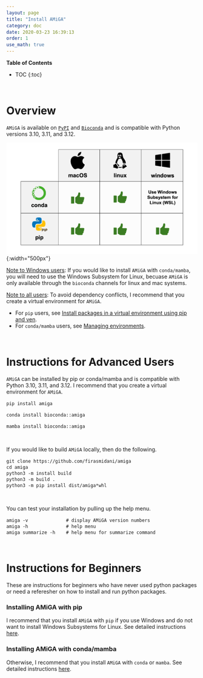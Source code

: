```yaml
---
layout: page
title: "Install AMiGA"
category: doc
date: 2020-03-23 16:39:13
order: 1
use_math: true
---
```

<!-- AMiGA is covered under the GPL-3 license -->

**Table of Contents**

* TOC
{:toc}
<br>

# Overview

 `AMiGA` is available on [`PyPI`](https://pypi.org/project/amiga/) and [`Bioconda`](https://anaconda.org/bioconda/amiga) and is compatible with Python versions 3.10, 3.11, and 3.12. 

![amiga install table](../images/amiga-install-table.png){:width="500px"}

<u>Note to Windows users</u>: If you would like to install `AMiGA` with `conda/mamba`, you will need to use the Windows Subsystem for Linux, becuase `AMiGA` is only available through the `bioconda` channels for linux and mac systems. 

<u>Note to all users</u>: To avoid dependency conflicts, I recommend that you create a virtual environment for `AMiGA`. 
* For `pip` users, see  [Install packages in a virtual environment using pip and ven](https://packaging.python.org/en/latest/guides/installing-using-pip-and-virtual-environments/).
* For `conda/mamba` users, see [Managing environments](https://docs.conda.io/projects/conda/en/latest/user-guide/tasks/manage-environments.html).

<br>

# Instructions for Advanced Users

`AMiGA` can be installed by pip or conda/mamba and is compatible with Python 3.10, 3.11, and 3.12. I recommend that you create a virtual environment for `AMiGA`. 

```
pip install amiga
```

```
conda install bioconda::amiga
```

```
mamba install bioconda::amiga
```
<br>

If you would like to build `AMiGA` locally, then do the following.

```
git clone https://github.com/firasmidani/amiga
cd amiga
python3 -m install build
python3 -m build .
python3 -m pip install dist/amiga*whl
```
<br>

You can test your installation by pulling up the help menu.

```
amiga -v              # display AMiGA version numbers
amiga -h              # help menu
amiga summarize -h    # help menu for summarize command
```
<br>

# Instructions for Beginners

These are instructions for beginners who have never used python packages or need a referesher on how to install and run python packages.  


### Installing AMiGA with pip 

I recommend that you install `AMiGA` with `pip` if you use Windows and do not want to install Windows Subsystems for Linux. See detailed instructions [here](/amiga/assets/instructions/2025-03-11-installation-pip.html). 

### Installing AMiGA with conda/mamba

Otherwise, I recommend that you install `AMiGA` with `conda` or `mamba`. See detailed instructions [here](/amiga/assets/instructions/2025-03-11-installation-miniforge.html). 